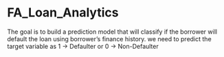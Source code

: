# FA_Loan_Analytics

The goal is to build a prediction model that will classify if the borrower will default the loan using borrower’s finance history. we need to predict the target variable as 1 -> Defaulter or 0 -> Non-Defaulter
